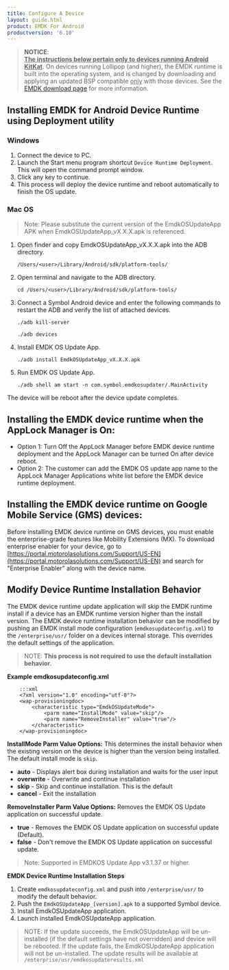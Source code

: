 ```yaml
---
title: Configure A Device
layout: guide.html
product: EMDK For Android
productversion: '6.10'
---
```


>**NOTICE**:  
	<u>**The instructions below pertain only to devices running Android KitKat**</u>. 
	On devices running Lollipop (and higher), the EMDK runtime is built into the operating system, and is changed by downloading and applying an updated BSP compatible <u>only</u> with those devices.	See the [EMDK download page](https://www.zebra.com/us/en/support-downloads/software/developer-tools/emdk-for-android.html) for more information. 

##	Installing EMDK for Android Device Runtime using Deployment utility

### Windows
1.	Connect the device to PC.
2.	Launch the Start menu program shortcut `Device Runtime Deployment`. This will open the command prompt window.
3.	Click any key to continue.
4.	This process will deploy the device runtime and reboot automatically to finish the OS update.

### Mac OS

>Note: Please substitute the current version of the EmdkOSUpdateApp APK when EmdkOSUpdateApp_vX.X.X.apk is referenced.

1. Open finder and copy EmdkOSUpdateApp_vX.X.X.apk  into the ADB directory.

	`/Users/<user>/Library/Android/sdk/platform-tools/`

2. Open terminal and navigate to the ADB directory.

	`cd /Users/<user>/Library/Android/sdk/platform-tools/`

3. Connect a Symbol Android device and enter the following commands to restart the ADB and verify the list of attached devices.

	`./adb kill-server`

	`./adb devices`

4. Install EMDK OS Update App.

	`./adb install EmdkOSUpdateApp_vX.X.X.apk`

5. Run EMDK OS Update App.

	`./adb shell am start -n com.symbol.emdkosupdater/.MainActivity`


The device will be reboot after the device update completes.




## Installing the EMDK device runtime when the AppLock Manager is On:

* Option 1: Turn Off the AppLock Manager before EMDK device runtime deployment and the AppLock Manager can be turned On after device reboot.
* Option 2: The customer can add the EMDK OS update app name to the AppLock Manager Applications white list before the EMDK device runtime deployment.

## Installing the EMDK device runtime on Google Mobile Service (GMS) devices:
Before installing EMDK device runtime on GMS devices, you must enable the enterprise-grade features like Mobility Extensions (MX). To download enterprise enabler for your device, go to [https://portal.motorolasolutions.com/Support/US-EN](https://portal.motorolasolutions.com/Support/US-EN) and search for "Enterprise Enabler" along with the device name.

## Modify Device Runtime Installation Behavior
The EMDK device runtime update application will skip the EMDK runtime install if a device has an EMDK runtime version higher than the install version. The EMDK device runtime installation behavior can be modified by pushing an EMDK install mode configuration (`emdkosupdateconfig.xml`) to the `/enterprise/usr/` folder on a devices internal storage. This overrides the default settings of the application.

>NOTE: **This process is not required to use the default installation behavior.**

**Example emdkosupdateconfig.xml**

		:::xml
		<?xml version="1.0" encoding="utf-8"?>
		<wap-provisioningdoc>
			<characteristic type="EmdkOSUpdateMode">
				<parm name="InstallMode" value="skip"/>
				<parm name="RemoveInstaller" value="true"/>
			</characteristic>
		</wap-provisioningdoc>


**InstallMode Parm Value Options:**
This determines the install behavior when the existing version on the device is higher than the version being installed. The default install mode is `skip`.

* **auto** - Displays alert box during installation and waits for the user input
* **overwrite** - Overwrite and continue installation
* **skip** - Skip and continue installation. This is the default
* **cancel** - Exit the installation

**RemoveInstaller Parm Value Options:**
Removes the EMDK OS Update application on successful update.

* **true** - Removes the EMDK OS Update application on successful update (Default).
* **false** - Don't remove the EMDK OS Update application on successful update.

>Note: Supported in EMDKOS Update App v3.1.37 or higher.

**EMDK Device Runtime Installation Steps**

1. Create `emdkosupdateconfig.xml` and push into `/enterprise/usr/` to modify the default behavior.
2. Push the `EmdkOSUpdateApp_[version].apk` to a supported Symbol device.
3. Install EmdkOSUpdateApp application.
4. Launch installed EmdkOSUpdateApp application.

>NOTE: If the update succeeds, the EmdkOSUpdateApp will be un-installed (if the default settings have not overridden) and device will be rebooted. If the update fails, the EmdkOSUpdateApp application will not be un-installed. The update results will be available at  `/enterprise/usr/emdkosupdateresults.xml`


















